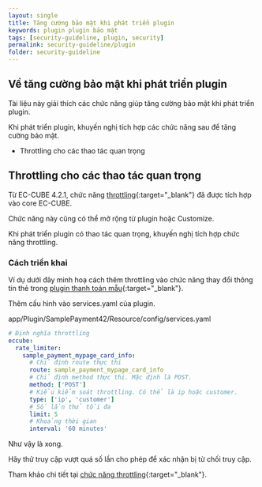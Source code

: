 ```yaml
---
layout: single
title: Tăng cường bảo mật khi phát triển plugin
keywords: plugin plugin bảo mật
tags: [security-guideline, plugin, security]
permalink: security-guideline/plugin
folder: security-guideline
---
```


## Về tăng cường bảo mật khi phát triển plugin

Tài liệu này giải thích các chức năng giúp tăng cường bảo mật khi phát triển plugin.

Khi phát triển plugin, khuyến nghị tích hợp các chức năng sau để tăng cường bảo mật.

- Throttling cho các thao tác quan trọng

## Throttling cho các thao tác quan trọng

Từ EC-CUBE 4.2.1, chức năng [throttling](https://thanpd-ptit.github.io/doc4-ec-cube-vn/customize_throttling){:target="_blank"} đã được tích hợp vào core EC-CUBE.

Chức năng này cũng có thể mở rộng từ plugin hoặc Customize.

Khi phát triển plugin có thao tác quan trọng, khuyến nghị tích hợp chức năng throttling.

### Cách triển khai

Ví dụ dưới đây minh hoạ cách thêm throttling vào chức năng thay đổi thông tin thẻ trong [plugin thanh toán mẫu](https://github.com/EC-CUBE/sample-payment-plugin){:target="_blank"}.

Thêm cấu hình vào services.yaml của plugin.

app/Plugin/SamplePayment42/Resource/config/services.yaml

```yaml
# Định nghĩa throttling
eccube:
  rate_limiter:
    sample_payment_mypage_card_info:
      # Chỉ định route thực thi
      route: sample_payment_mypage_card_info
      # Chỉ định method thực thi. Mặc định là POST.
      method: ['POST']
      # Kiểu kiểm soát throttling. Có thể là ip hoặc customer.
      type: ['ip', 'customer']
      # Số lần thử tối đa
      limit: 5
      # Khoảng thời gian
      interval: '60 minutes'
```

Như vậy là xong.

Hãy thử truy cập vượt quá số lần cho phép để xác nhận bị từ chối truy cập.

Tham khảo chi tiết tại [chức năng throttling](https://thanpd-ptit.github.io/doc4-ec-cube-vn/customize_throttling){:target="_blank"}.

